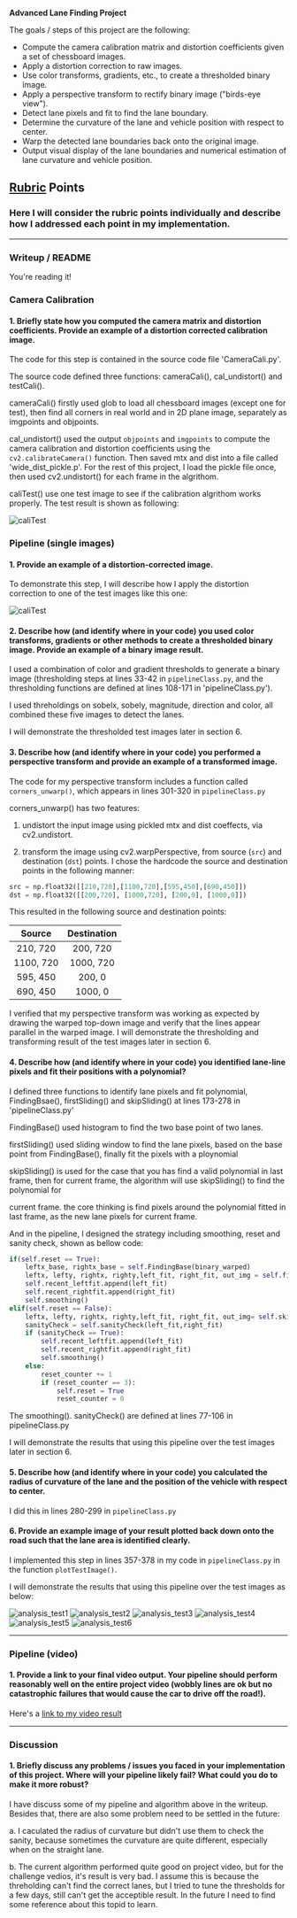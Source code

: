 **Advanced Lane Finding Project**

The goals / steps of this project are the following:

* Compute the camera calibration matrix and distortion coefficients given a set of chessboard images.
* Apply a distortion correction to raw images.
* Use color transforms, gradients, etc., to create a thresholded binary image.
* Apply a perspective transform to rectify binary image ("birds-eye view").
* Detect lane pixels and fit to find the lane boundary.
* Determine the curvature of the lane and vehicle position with respect to center.
* Warp the detected lane boundaries back onto the original image.
* Output visual display of the lane boundaries and numerical estimation of lane curvature and vehicle position.

## [Rubric](https://review.udacity.com/#!/rubrics/571/view) Points

### Here I will consider the rubric points individually and describe how I addressed each point in my implementation.  

---

### Writeup / README

You're reading it!

### Camera Calibration

#### 1. Briefly state how you computed the camera matrix and distortion coefficients. Provide an example of a distortion corrected calibration image.

The code for this step is contained in the source code file 'CameraCali.py'.  

The source code defined three functions: cameraCali(), cal_undistort() and testCali().

cameraCali() firstly used glob to load all chessboard images (except one for test), then find all corners in real world and in 2D plane image, separately as imgpoints and objpoints.

cal_undistort() used the output `objpoints` and `imgpoints` to compute the camera calibration and distortion coefficients using the `cv2.calibrateCamera()` function.  Then saved mtx and dist into a file called 'wide_dist_pickle.p'. For the rest of this project, I load the pickle file once, then used cv2.undistort() for each frame in the algrithom.

caliTest() use one test image to see if the calibration algrithom works properly. The test result is shown as following:

![caliTest](https://github.com/FredericLiu/Advanced-lane-detector-P4/blob/master/camera_cal/test_result.jpg)

### Pipeline (single images)

#### 1. Provide an example of a distortion-corrected image.

To demonstrate this step, I will describe how I apply the distortion correction to one of the test images like this one:

![caliTest](https://github.com/FredericLiu/Advanced-lane-detector-P4/blob/master/camera_cal/test_undist.jpg)

#### 2. Describe how (and identify where in your code) you used color transforms, gradients or other methods to create a thresholded binary image.  Provide an example of a binary image result.

I used a combination of color and gradient thresholds to generate a binary image (thresholding steps at lines 33-42 in `pipelineClass.py`, and the thresholding functions are defined at lines 108-171 in 'pipelineClass.py'). 

I used threholdings on sobelx, sobely, magnitude, direction and color, all combined these five images to detect the lanes.

I will demonstrate the thresholded test images later in section 6.


#### 3. Describe how (and identify where in your code) you performed a perspective transform and provide an example of a transformed image.

The code for my perspective transform includes a function called `corners_unwarp()`, which appears in lines 301-320 in `pipelineClass.py`
 
corners_unwarp() has two features:

1. undistort the input image using pickled mtx and dist coeffects, via cv2.undistort.

2. transform the image using cv2.warpPerspective, from source (`src`) and destination (`dst`) points.  I chose the hardcode the source and destination points in the following manner:

```python
src = np.float32([[210,720],[1100,720],[595,450],[690,450]])
dst = np.float32([[200,720], [1000,720], [200,0], [1000,0]])
```

This resulted in the following source and destination points:

| Source        | Destination   | 
|:-------------:|:-------------:| 
| 210, 720      | 200, 720      | 
| 1100, 720     | 1000, 720     |
| 595, 450      | 200, 0        |
| 690, 450      | 1000, 0       |

I verified that my perspective transform was working as expected by drawing the warped top-down image and verify that the lines appear parallel in the warped image.
I will demonstrate the thresholding and transforming result of the test images later in section 6.

#### 4. Describe how (and identify where in your code) you identified lane-line pixels and fit their positions with a polynomial?

I defined three functions to identify lane pixels and fit polynomial, FindingBsae(), firstSliding() and skipSliding() at lines 173-278 in 'pipelineClass.py'

FindingBase() used histogram to find the two base point of two lanes.

firstSliding() used sliding window to find the lane pixels, based on the base point from FindingBase(), finally fit the pixels with a ploynomial

skipSliding() is used for the case that you has find a valid polynomial in last frame, then for current frame, the algorithm will use skipSliding() to find the polynomial for 

current frame. the core thinking is find pixels around the polynomial fitted in last frame, as the new lane pixels for current frame.

And in the pipeline, I designed the strategy including smoothing, reset and sanity check, shown as bellow code:

```python
if(self.reset == True):
	leftx_base, rightx_base = self.FindingBase(binary_warped)
	leftx, lefty, rightx, righty,left_fit, right_fit, out_img = self.firstSliding(binary_warped, leftx_base, rightx_base, margin = 100, minpix = 50, nwindows = 9, window_height= 80)
	self.recent_leftfit.append(left_fit)
	self.recent_rightfit.append(right_fit)            
	self.smoothing()            
elif(self.reset == False):
	leftx, lefty, rightx, righty,left_fit, right_fit, out_img= self.skipSliding(binary_warped, margin=100, left_fit=self.best_leftfit, right_fit=self.best_rightfit)           
	sanityCheck = self.sanityCheck(left_fit,right_fit)
	if (sanityCheck == True):
		self.recent_leftfit.append(left_fit)
		self.recent_rightfit.append(right_fit)            
		self.smoothing()
	else:
		reset_counter += 1 
		if (reset_counter == 3):
			self.reset = True 
			reset_counter = 0
```
The smoothing(). sanityCheck() are defined at lines 77-106 in pipelineClass.py

I will demonstrate the results that using this pipeline over the test images later in section 6.

#### 5. Describe how (and identify where in your code) you calculated the radius of curvature of the lane and the position of the vehicle with respect to center.

I did this in lines 280-299 in `pipelineClass.py`

#### 6. Provide an example image of your result plotted back down onto the road such that the lane area is identified clearly.

I implemented this step in lines 357-378 in my code in `pipelineClass.py` in the function `plotTestImage()`. 

I will demonstrate the results that using this pipeline over the test images as below:

![analysis_test1](https://github.com/FredericLiu/Advanced-lane-detector-P4/blob/master/output_images/analysis_test1.png)
![analysis_test2](https://github.com/FredericLiu/Advanced-lane-detector-P4/blob/master/output_images/analysis_test2.png)
![analysis_test3](https://github.com/FredericLiu/Advanced-lane-detector-P4/blob/master/output_images/analysis_test3.png)
![analysis_test4](https://github.com/FredericLiu/Advanced-lane-detector-P4/blob/master/output_images/analysis_test4.png)
![analysis_test5](https://github.com/FredericLiu/Advanced-lane-detector-P4/blob/master/output_images/analysis_test5.png)
![analysis_test6](https://github.com/FredericLiu/Advanced-lane-detector-P4/blob/master/output_images/analysis_test6.png)

---

### Pipeline (video)

#### 1. Provide a link to your final video output.  Your pipeline should perform reasonably well on the entire project video (wobbly lines are ok but no catastrophic failures that would cause the car to drive off the road!).

Here's a [link to my video result](https://github.com/FredericLiu/Advanced-lane-detector-P4/blob/master/output_images/lanes_project_video.mp4)

---

### Discussion

#### 1. Briefly discuss any problems / issues you faced in your implementation of this project.  Where will your pipeline likely fail?  What could you do to make it more robust?

I have discuss some of my pipeline and algorithm above in the writeup.
Besides that, there are also some problem need to be settled in the future:

a. I caculated the radius of curvature but didn't use them to check the sanity, because sometimes the curvature are quite different, especially when on the straight lane.

b. The current algorithm performed quite good on project video, but for the challenge vedios, it's result is very bad. I assume this is because the threholding can't find the correct lanes, but I tried to tune the thresholds for a few days, still can't get the acceptible result. In the future I need to find some reference about this topid to learn.
